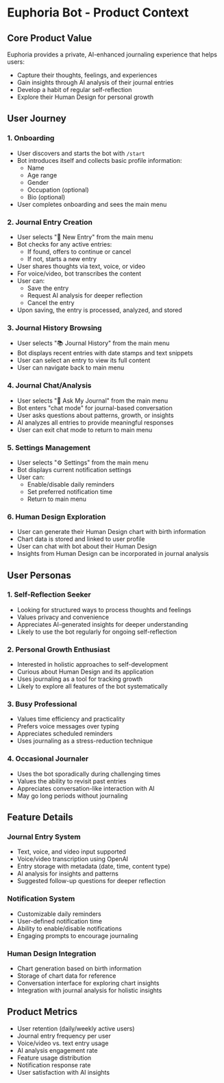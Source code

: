 # Euphoria Bot - Product Context

## Core Product Value
Euphoria provides a private, AI-enhanced journaling experience that helps users:
- Capture their thoughts, feelings, and experiences
- Gain insights through AI analysis of their journal entries
- Develop a habit of regular self-reflection
- Explore their Human Design for personal growth

## User Journey

### 1. Onboarding
- User discovers and starts the bot with `/start`
- Bot introduces itself and collects basic profile information:
  - Name
  - Age range
  - Gender
  - Occupation (optional)
  - Bio (optional)
- User completes onboarding and sees the main menu

### 2. Journal Entry Creation
- User selects "📝 New Entry" from the main menu
- Bot checks for any active entries:
  - If found, offers to continue or cancel
  - If not, starts a new entry
- User shares thoughts via text, voice, or video
- For voice/video, bot transcribes the content
- User can:
  - Save the entry
  - Request AI analysis for deeper reflection
  - Cancel the entry
- Upon saving, the entry is processed, analyzed, and stored

### 3. Journal History Browsing
- User selects "📚 Journal History" from the main menu
- Bot displays recent entries with date stamps and text snippets
- User can select an entry to view its full content
- User can navigate back to main menu

### 4. Journal Chat/Analysis
- User selects "🤔 Ask My Journal" from the main menu
- Bot enters "chat mode" for journal-based conversation
- User asks questions about patterns, growth, or insights
- AI analyzes all entries to provide meaningful responses
- User can exit chat mode to return to main menu

### 5. Settings Management
- User selects "⚙️ Settings" from the main menu
- Bot displays current notification settings
- User can:
  - Enable/disable daily reminders
  - Set preferred notification time
  - Return to main menu

### 6. Human Design Exploration
- User can generate their Human Design chart with birth information
- Chart data is stored and linked to user profile
- User can chat with bot about their Human Design
- Insights from Human Design can be incorporated in journal analysis

## User Personas

### 1. Self-Reflection Seeker
- Looking for structured ways to process thoughts and feelings
- Values privacy and convenience
- Appreciates AI-generated insights for deeper understanding
- Likely to use the bot regularly for ongoing self-reflection

### 2. Personal Growth Enthusiast
- Interested in holistic approaches to self-development
- Curious about Human Design and its application
- Uses journaling as a tool for tracking growth
- Likely to explore all features of the bot systematically

### 3. Busy Professional
- Values time efficiency and practicality
- Prefers voice messages over typing
- Appreciates scheduled reminders
- Uses journaling as a stress-reduction technique

### 4. Occasional Journaler
- Uses the bot sporadically during challenging times
- Values the ability to revisit past entries
- Appreciates conversation-like interaction with AI
- May go long periods without journaling

## Feature Details

### Journal Entry System
- Text, voice, and video input supported
- Voice/video transcription using OpenAI
- Entry storage with metadata (date, time, content type)
- AI analysis for insights and patterns
- Suggested follow-up questions for deeper reflection

### Notification System
- Customizable daily reminders
- User-defined notification time
- Ability to enable/disable notifications
- Engaging prompts to encourage journaling

### Human Design Integration
- Chart generation based on birth information
- Storage of chart data for reference
- Conversation interface for exploring chart insights
- Integration with journal analysis for holistic insights

## Product Metrics
- User retention (daily/weekly active users)
- Journal entry frequency per user
- Voice/video vs. text entry usage
- AI analysis engagement rate
- Feature usage distribution
- Notification response rate
- User satisfaction with AI insights 